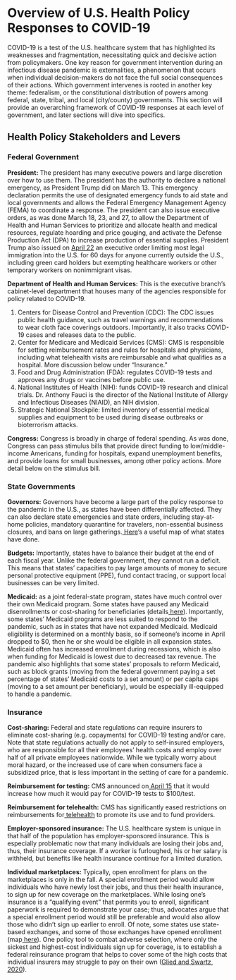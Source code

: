 # Overview of U.S. Health Policy Responses to COVID-19

COVID-19 is a test of the U.S. healthcare system that has highlighted its weaknesses and fragmentation, necessitating quick and decisive action from policymakers. One key reason for government intervention during an infectious disease pandemic is externalities, a phenomenon that occurs when individual decision-makers do not face the full social consequences of their actions. Which government intervenes is rooted in another key theme: federalism, or the constitutional distribution of powers among federal, state, tribal, and local \(city/county\) governments. This section will provide an overarching framework of COVID-19 responses at each level of government, and later sections will dive into specifics.

## Health Policy Stakeholders and Levers

### Federal Government

**President:** The president has many executive powers and large discretion over how to use them. The president has the authority to declare a national emergency, as President Trump did on March 13. This emergency declaration permits the use of designated emergency funds to aid state and local governments and allows the Federal Emergency Management Agency \(FEMA\) to coordinate a response. The president can also issue executive orders, as was done March 18, 23, and 27, to allow the Department of Health and Human Services to prioritize and allocate health and medical resources, regulate hoarding and price gouging, and activate the Defense Production Act \(DPA\) to increase production of essential supplies. President Trump also issued on [April 22](https://www.whitehouse.gov/presidential-actions/proclamation-suspending-entry-immigrants-present-risk-u-s-labor-market-economic-recovery-following-covid-19-outbreak/) an executive order limiting most legal immigration into the U.S. for 60 days for anyone currently outside the U.S., including green card holders but exempting healthcare workers or other temporary workers on nonimmigrant visas.

**Department of Health and Human Services:** This is the executive branch’s cabinet-level department that houses many of the agencies responsible for policy related to COVID-19.

1. Centers for Disease Control and Prevention \(CDC\): The CDC issues public health guidance, such as travel warnings and recommendations to wear cloth face coverings outdoors. Importantly, it also tracks COVID-19 cases and releases data to the public.
2. Center for Medicare and Medicaid Services \(CMS\): CMS is responsible for setting reimbursement rates and rules for hospitals and physicians, including what telehealth visits are reimbursable and what qualifies as a hospital. More discussion below under “Insurance.”
3. Food and Drug Administration \(FDA\): regulates COVID-19 tests and approves any drugs or vaccines before public use.
4. National Institutes of Health \(NIH\): funds COVID-19 research and clinical trials. Dr. Anthony Fauci is the director of the National Institute of Allergy and Infectious Diseases \(NIAID\), an NIH division.
5. Strategic National Stockpile: limited inventory of essential medical supplies and equipment to be used during disease outbreaks or bioterrorism attacks.

**Congress:** Congress is broadly in charge of federal spending. As was done, Congress can pass stimulus bills that provide direct funding to low/middle-income Americans, funding for hospitals, expand unemployment benefits, and provide loans for small businesses, among other policy actions. More detail below on the stimulus bill.

### State Governments

**Governors:** Governors have become a large part of the policy response to the pandemic in the U.S., as states have been differentially affected. They can also declare state emergencies and state orders, including stay-at-home policies, mandatory quarantine for travelers, non-essential business closures, and bans on large gatherings.[ Here](https://www.kff.org/health-costs/issue-brief/state-data-and-policy-actions-to-address-coronavirus/#policyactions)’s a useful map of what states have done.

**Budgets:** Importantly, states have to balance their budget at the end of each fiscal year. Unlike the federal government, they cannot run a deficit. This means that states’ capacities to pay large amounts of money to secure personal protective equipment \(PPE\), fund contact tracing, or support local businesses can be very limited.

**Medicaid:** as a joint federal-state program, states have much control over their own Medicaid program. Some states have paused any Medicaid disenrollments or cost-sharing for beneficiaries \(details[ here](https://www.kff.org/medicaid/issue-brief/medicaid-emergency-authority-tracker-approved-state-actions-to-address-covid-19/)\). Importantly, some states’ Medicaid programs are less suited to respond to the pandemic, such as in states that have not expanded Medicaid. Medicaid eligibility is determined on a monthly basis, so if someone’s income in April dropped to $0, then he or she would be eligible in all expansion states. Medicaid often has increased enrollment during recessions, which is also when funding for Medicaid is lowest due to decreased tax revenue. The pandemic also highlights that some states’ proposals to reform Medicaid, such as block grants \(moving from the federal government paying a set percentage of states’ Medicaid costs to a set amount\) or per capita caps \(moving to a set amount per beneficiary\), would be especially ill-equipped to handle a pandemic.

### Insurance

**Cost-sharing:** Federal and state regulations can require insurers to eliminate cost-sharing \(e.g. copayments\) for COVID-19 testing and/or care. Note that state regulations actually do not apply to self-insured employers, who are responsible for all their employees’ health costs and employ over half of all private employees nationwide. While we typically worry about moral hazard, or the increased use of care when consumers face a subsidized price, that is less important in the setting of care for a pandemic.

**Reimbursement for testing:** CMS announced on[ April 15](https://www.cms.gov/newsroom/press-releases/cms-increases-medicare-payment-high-production-coronavirus-lab-tests-0) that it would increase how much it would pay for COVID-19 tests to $100/test. 

**Reimbursement for telehealth:** CMS has significantly eased restrictions on reimbursements for[ telehealth](https://www.cms.gov/newsroom/fact-sheets/medicare-telemedicine-health-care-provider-fact-sheet) to promote its use and to fund providers.

**Employer-sponsored insurance:** The U.S. healthcare system is unique in that half of the population has employer-sponsored insurance. This is especially problematic now that many individuals are losing their jobs and, thus, their insurance coverage. If a worker is furloughed, his or her salary is withheld, but benefits like health insurance continue for a limited duration.

**Individual marketplaces:** Typically, open enrollment for plans on the marketplaces is only in the fall. A special enrollment period would allow individuals who have newly lost their jobs, and thus their health insurance, to sign up for new coverage on the marketplaces. While losing one’s insurance is a “qualifying event” that permits you to enroll, significant paperwork is required to demonstrate your case; thus, advocates argue that a special enrollment period would still be preferable and would also allow those who didn’t sign up earlier to enroll. Of note, some states use state-based exchanges, and some of those exchanges have opened enrollment \(map[ here](https://www.kff.org/health-costs/issue-brief/state-data-and-policy-actions-to-address-coronavirus/)\). One policy tool to combat adverse selection, where only the sickest and highest-cost individuals sign up for coverage, is to establish a federal reinsurance program that helps to cover some of the high costs that individual insurers may struggle to pay on their own \([Glied and Swartz, 2020](https://www-healthaffairs-org.ezp-prod1.hul.harvard.edu/do/10.1377/hblog20200401.505998/full/)\).

